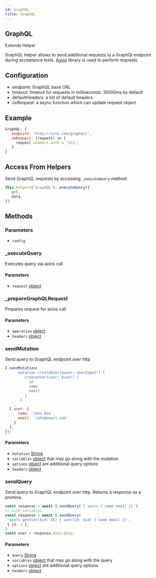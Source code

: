 ```yaml
---
id: GraphQL
title: GraphQL
---
```


<!-- Generated by documentation.js. Update this documentation by updating the source code. -->

## GraphQL

Extends Helper

GraphQL helper allows to send additional requests to a GraphQl endpoint during acceptance tests.
[Axios][1] library is used to perform requests.

## Configuration

-   endpoint: GraphQL base URL
-   timeout: timeout for requests in milliseconds. 10000ms by default
-   defaultHeaders: a list of default headers
-   onRequest: a async function which can update request object.

## Example

```js
GraphQL: {
   endpoint: 'http://site.com/graphql/',
   onRequest: (request) => {
     request.headers.auth = '123';
   }
}
```

## Access From Helpers

Send GraphQL requests by accessing `_executeQuery` method:

```js
this.helpers['GraphQL']._executeQuery({
   url,
   data,
});
```

## Methods

### Parameters

-   `config`  

### \_executeQuery

Executes query via axios call

#### Parameters

-   `request` [object][2] 

### \_prepareGraphQLRequest

Prepares request for axios call

#### Parameters

-   `operation` [object][2] 
-   `headers` [object][2] 

### sendMutation

Send query to GraphQL endpoint over http

```js
I.sendMutation(`
      mutation createUser($user: UserInput!) {
         createUser(user: $user) {
           id
           name
           email
         }
       }
   `,
  { user: {
      name: 'John Doe',
      email: 'john@xmail.com'
    }
  },
});
```

#### Parameters

-   `mutation` [String][3] 
-   `variables` [object][2] that may go along with the mutation
-   `options` [object][2] are additional query options 
-   `headers` [object][2]  

### sendQuery

Send query to GraphQL endpoint over http.
Returns a response as a promise.

```js
const response = await I.sendQuery('{ users { name email }}');
// with variables
const response = await I.sendQuery(
 'query getUser($id: ID) { user(id: $id) { name email }}',
 { id: 1 },
)
const user = response.data.data;
```

#### Parameters

-   `query` [String][3] 
-   `variables` [object][2] that may go along with the query
-   `options` [object][2] are additional query options 
-   `headers` [object][2]  

[1]: https://github.com/axios/axios

[2]: https://developer.mozilla.org/docs/Web/JavaScript/Reference/Global_Objects/Object

[3]: https://developer.mozilla.org/docs/Web/JavaScript/Reference/Global_Objects/String
